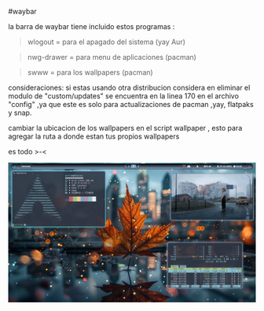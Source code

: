 #waybar

la barra de waybar tiene incluido estos programas :
>wlogout = para el apagado del sistema (yay Aur)

>nwg-drawer = para menu de aplicaciones (pacman)

>swww = para los wallpapers  (pacman)

consideraciones:
si estas usando otra distribucion considera en eliminar el modulo de "custom/updates"
se encuentra en la linea 170 en el archivo "config" ,ya que este es solo para actualizaciones de pacman ,yay, flatpaks y snap.

cambiar la ubicacion de los wallpapers en el script wallpaper , esto para agregar la ruta a donde estan tus propios
wallpapers

es todo >-<

![desktop](https://raw.githubusercontent.com/Alfr3si/waybar/main/desktop.png)


